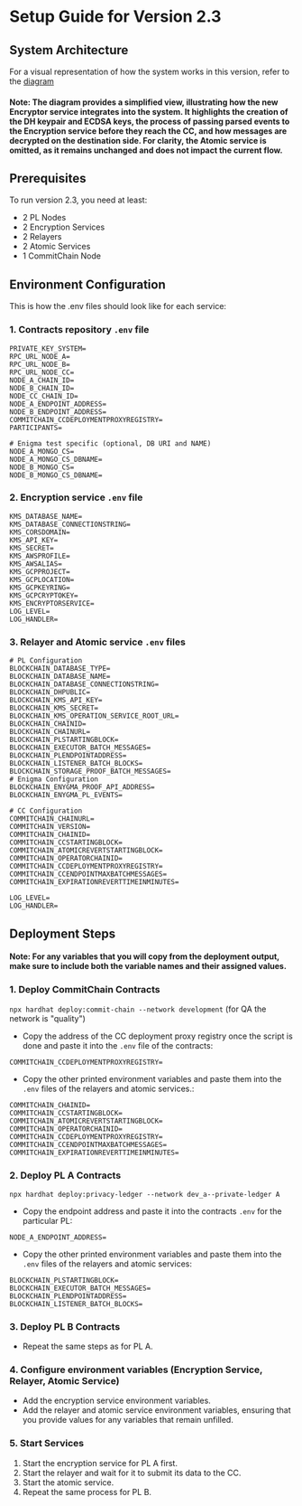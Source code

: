 # Setup Guide for Version 2.3

## System Architecture

For a visual representation of how the system works in this version, refer to the [diagram](v2.3-diagram.png)

#### Note: The diagram provides a simplified view, illustrating how the new Encryptor service integrates into the system. It highlights the creation of the DH keypair and ECDSA keys, the process of passing parsed events to the Encryption service before they reach the CC, and how messages are decrypted on the destination side. For clarity, the Atomic service is omitted, as it remains unchanged and does not impact the current flow.

## Prerequisites
To run version 2.3, you need at least:
- 2 PL Nodes
- 2 Encryption Services
- 2 Relayers
- 2 Atomic Services
- 1 CommitChain Node

## Environment Configuration
This is how the .env files should look like for each service:

### 1. Contracts repository `.env` file
```dotenv
PRIVATE_KEY_SYSTEM=
RPC_URL_NODE_A=
RPC_URL_NODE_B=
RPC_URL_NODE_CC=
NODE_A_CHAIN_ID=
NODE_B_CHAIN_ID=
NODE_CC_CHAIN_ID=
NODE_A_ENDPOINT_ADDRESS=
NODE_B_ENDPOINT_ADDRESS=
COMMITCHAIN_CCDEPLOYMENTPROXYREGISTRY=
PARTICIPANTS=

# Enigma test specific (optional, DB URI and NAME)
NODE_A_MONGO_CS=
NODE_A_MONGO_CS_DBNAME=
NODE_B_MONGO_CS=
NODE_B_MONGO_CS_DBNAME=
```

### 2. Encryption service `.env` file
```dotenv
KMS_DATABASE_NAME=
KMS_DATABASE_CONNECTIONSTRING=
KMS_CORSDOMAIN=
KMS_API_KEY=
KMS_SECRET=
KMS_AWSPROFILE=
KMS_AWSALIAS=
KMS_GCPPROJECT=
KMS_GCPLOCATION=
KMS_GCPKEYRING=
KMS_GCPCRYPTOKEY=
KMS_ENCRYPTORSERVICE=
LOG_LEVEL=
LOG_HANDLER=
```

### 3. Relayer and Atomic service `.env` files
```dotenv
# PL Configuration
BLOCKCHAIN_DATABASE_TYPE=
BLOCKCHAIN_DATABASE_NAME=
BLOCKCHAIN_DATABASE_CONNECTIONSTRING=
BLOCKCHAIN_DHPUBLIC=
BLOCKCHAIN_KMS_API_KEY=
BLOCKCHAIN_KMS_SECRET=
BLOCKCHAIN_KMS_OPERATION_SERVICE_ROOT_URL=
BLOCKCHAIN_CHAINID=
BLOCKCHAIN_CHAINURL=
BLOCKCHAIN_PLSTARTINGBLOCK=
BLOCKCHAIN_EXECUTOR_BATCH_MESSAGES=
BLOCKCHAIN_PLENDPOINTADDRESS=
BLOCKCHAIN_LISTENER_BATCH_BLOCKS=
BLOCKCHAIN_STORAGE_PROOF_BATCH_MESSAGES=
# Enigma Configuration
BLOCKCHAIN_ENYGMA_PROOF_API_ADDRESS=
BLOCKCHAIN_ENYGMA_PL_EVENTS=

# CC Configuration
COMMITCHAIN_CHAINURL=
COMMITCHAIN_VERSION=
COMMITCHAIN_CHAINID=
COMMITCHAIN_CCSTARTINGBLOCK=
COMMITCHAIN_ATOMICREVERTSTARTINGBLOCK=
COMMITCHAIN_OPERATORCHAINID=
COMMITCHAIN_CCDEPLOYMENTPROXYREGISTRY=
COMMITCHAIN_CCENDPOINTMAXBATCHMESSAGES=
COMMITCHAIN_EXPIRATIONREVERTTIMEINMINUTES=

LOG_LEVEL=
LOG_HANDLER=
```

## Deployment Steps
#### Note: For any variables that you will copy from the deployment output, make sure to include both the variable names and their assigned values.

### 1. Deploy CommitChain Contracts
`npx hardhat deploy:commit-chain --network development` (for QA the network is "quality")
- Copy the address of the CC deployment proxy registry once the script is done and paste it into the `.env` file of the contracts:
```dotenv
COMMITCHAIN_CCDEPLOYMENTPROXYREGISTRY=
```    
- Copy the other printed environment variables and paste them into the `.env` files of the relayers and atomic services.:

```dotenv
COMMITCHAIN_CHAINID=
COMMITCHAIN_CCSTARTINGBLOCK=
COMMITCHAIN_ATOMICREVERTSTARTINGBLOCK=
COMMITCHAIN_OPERATORCHAINID=
COMMITCHAIN_CCDEPLOYMENTPROXYREGISTRY=
COMMITCHAIN_CCENDPOINTMAXBATCHMESSAGES=
COMMITCHAIN_EXPIRATIONREVERTTIMEINMINUTES=
```


### 2. Deploy PL A Contracts
`npx hardhat deploy:privacy-ledger --network dev_a--private-ledger A`
- Copy the endpoint address and paste it into the contracts `.env` for the particular PL:
```dotenv
NODE_A_ENDPOINT_ADDRESS=
```
- Copy the other printed environment variables and paste them into the `.env` files of the relayers and atomic services:
```dotenv
BLOCKCHAIN_PLSTARTINGBLOCK=
BLOCKCHAIN_EXECUTOR_BATCH_MESSAGES=
BLOCKCHAIN_PLENDPOINTADDRESS=
BLOCKCHAIN_LISTENER_BATCH_BLOCKS=
```

### 3. Deploy PL B Contracts
- Repeat the same steps as for PL A.

### 4. Configure environment variables (Encryption Service, Relayer, Atomic Service)
- Add the encryption service environment variables.
- Add the relayer and atomic service environment variables, ensuring that you provide values for any variables that remain unfilled.

### 5. Start Services
1. Start the encryption service for PL A first.
2. Start the relayer and wait for it to submit its data to the CC.
3. Start the atomic service.
4. Repeat the same process for PL B.

